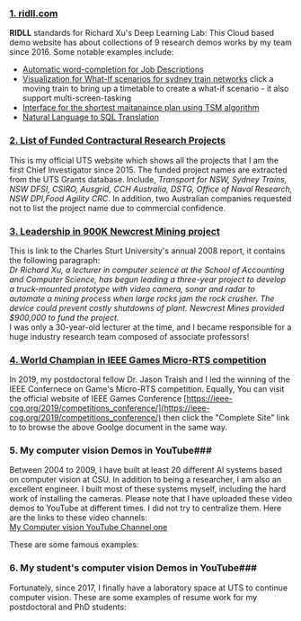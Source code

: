 ### [1. ridll.com](http://ridll.com) ###
**RIDLL** standards for Richard Xu's Deep Learning Lab: This Cloud based demo website has about collections of 9 research demos works by my team since 2016. Some notable examples include:  
* [Automatic word-completion for Job Descriptions](http://ridll.com/jobgenerator/)  
* [Visualization for What-If scenarios for sydney train networks](http://ridll.com/foresight/) click a moving train to bring up a timetable to create a what-if scenario - it also support multi-screen-tasking
* [Interface for the shortest maitanaince plan using TSM algorithm](http://ridll.com/activequery/)
* [Natural Language to SQL Translation](http://ridll.com/nlp2sql/) 

### [2. List of Funded Contractural Research Projects](https://profiles.uts.edu.au/YiDa.Xu/grants) ###
This is my official UTS website which shows all the projects that I am the first Chief Investigator since 2015. The funded project names are extracted from the UTS Grants database. Include, *Transport for NSW, Sydney Trains, NSW DFSI, CSIRO, Ausgrid, CCH Australia, DSTG, Office of Naval Research, NSW DPI,Food Agility CRC*. In addition, two Australian companies requested not to list the project name due to commercial confidence.

### [3. Leadership in 900K Newcrest Mining project](https://cdn.csu.edu.au/__data/assets/pdf_file/0005/2930594/AR08.pdf) ###
This is link to the Charles Sturt University's annual 2008 report, it contains the following paragraph:  
*Dr Richard Xu, a lecturer in computer science at the School of Accounting and Computer Science, has begun leading a three-year project to develop a truck-mounted prototype with video camera, sonar and radar to automate a mining process when large rocks jam the rock crusher. The device could prevent costly shutdowns of plant. Newcrest Mines provided $900,000 to fund the project.*
<br>
I was only a 30-year-old lecturer at the time, and I became responsible for a huge industry research team composed of associate professors!

### [4. World Champian in IEEE Games Micro-RTS competition](https://sites.google.com/site/micrortsaicompetition/competition-results/2019-cog-results) ###
In 2019, my postdoctoral fellow Dr. Jason Traish and I led the winning of the IEEE Confernece on Game's Micro-RTS competition. Equally, You can visit the official website of IEEE Games Conference [https://ieee-cog.org/2019/competitions_conference/](https://ieee-cog.org/2019/competitions_conference/) then click the "Complete Site" link to to browse the above Goolge document in the same way.

### 5. My computer vision Demos in YouTube###
Between 2004 to 2009, I have built at least 20 different AI systems based on computer vision at CSU. In addition to being a researcher, I am also an excellent engineer. I built most of these systems myself, including the hard work of installing the cameras. Please note that I have uploaded these video demos to YouTube at different times. I did not try to centralize them. Here are the links to these video channels:  
[My Computer vision YouTube Channel one](https://www.youtube.com/channel/UC-k-IImevvnN1J6fYhJMA4Q)

These are some famous examples:

### 6. My student's computer vision Demos in YouTube###
Fortunately, since 2017, I finally have a laboratory space at UTS to continue computer vision. These are some examples of resume work for my postdoctoral and PhD students:

